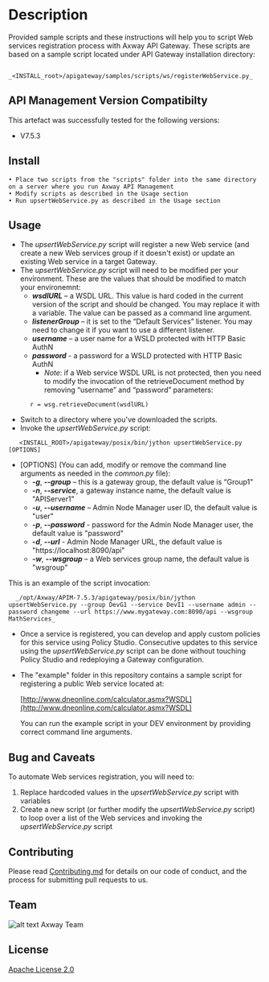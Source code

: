# Description
Provided sample scripts and these instructions will help you to script Web services registration process with Axway API Gateway. These scripts are based on a sample script located under API Gateway installation directory:
```
   _<INSTALL_root>/apigateway/samples/scripts/ws/registerWebService.py_
```
## API Management Version Compatibilty
This artefact was successfully tested for the following versions:
- V7.5.3

## Install

```
• Place two scripts from the "scripts" folder into the same directory on a server where you run Axway API Management
• Modify scripts as described in the Usage section
• Run upsertWebService.py as described in the Usage section
```

## Usage

* The _upsertWebService.py_ script will register a new Web service (and create a new Web services group if it doesn't exist) or update an existing Web service in a target Gateway.
* The _upsertWebService.py_ script will need to be modified per your environment. These are the values that should be modified to match your environemnt:
  * ___wsdlURL___ – a WSDL URL. This value is hard coded in the current version of the script and should be changed. You may replace it with a variable. The value can be passed as a command line argument.
  * ___listenerGroup___ – it is set to the “Default Services” listener. You may need to change it if you want to use a different listener.
  * ___username___ – a user name for a WSLD protected with HTTP Basic AuthN
  * ___password___ - a password for a WSLD protected with HTTP Basic AuthN
    * _Note_: if a Web service WSDL URL is not protected, then you need to modify the invocation of the retrieveDocument method by removing “username” and “password” parameters:
```
      r = wsg.retrieveDocument(wsdlURL)
```

* Switch to a directory where you've downloaded the scripts.
* Invoke the _upsertWebService.py_ script:
```
   <INSTALL_ROOT>/apigateway/posix/bin/jython upsertWebService.py [OPTIONS]
```   
  * [OPTIONS] (You can add, modify or remove the command line arguments as needed in the _common.py_ file):
    * ___-g___, ___--group___ – this is a gateway group, the default value is “Group1"
    * ___-n___, ___--service___, a gateway instance name, the default value is "APIServer1"
    * ___-u___, ___--username___ – Admin Node Manager user ID, the default value is "user"
    * ___-p___, ___--password___ - password for the Admin Node Manager user, the default value is "password"
    * ___-d___, ___--url___ - Admin Node Manager URL, the default value is "https://localhost:8090/api"
    * ___-w___, ___--wsgroup___ – a Web services group name, the default value is "wsgroup"
 
  This is an example of the script invocation:
```  
  _/opt/Axway/APIM-7.5.3/apigateway/posix/bin/jython upsertWebService.py --group DevG1 --service DevI1 --username admin --password changeme --url https://www.mygateway.com:8090/api --wsgroup MathServices_
```  
* Once a service is registered, you can develop and apply custom policies for this service using Policy Studio. Consecutive updates to this service using the _upsertWebService.py_ script can be done without touching Policy Studio and redeploying a Gateway configuration.
 
* The "example" folder in this repository contains a sample script for registering a public Web service located at:
  
  [http://www.dneonline.com/calculator.asmx?WSDL](http://www.dneonline.com/calculator.asmx?WSDL)
  
  You can run the example script in your DEV environment by providing correct command line arguments.

## Bug and Caveats

To automate Web services registration, you will need to:
1. Replace hardcoded values in the _upsertWebService.py_ script with variables
2. Create a new script (or further modify the _upsertWebService.py_ script) to loop over a list of the Web services and invoking the _upsertWebService.py_ script

## Contributing

Please read [Contributing.md](https://github.com/Axway-API-Management/Common/blob/master/Contributing.md) for details on our code of conduct, and the process for submitting pull requests to us.


## Team

![alt text][Axwaylogo] Axway Team

[Axwaylogo]: https://github.com/Axway-API-Management/Common/blob/master/img/AxwayLogoSmall.png  "Axway logo"


## License
[Apache License 2.0](/LICENSE)
